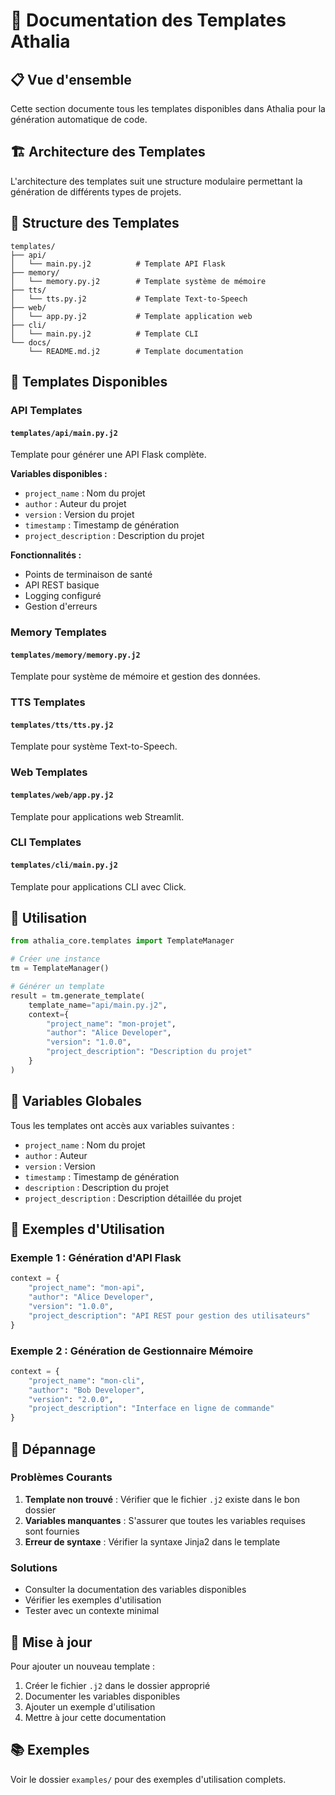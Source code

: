 # 🎨 Documentation des Templates Athalia

## 📋 Vue d'ensemble

Cette section documente tous les templates disponibles dans Athalia pour la génération automatique de code.

## 🏗️ Architecture des Templates

L'architecture des templates suit une structure modulaire permettant la génération de différents types de projets.

## 📁 Structure des Templates

```
templates/
├── api/
│   └── main.py.j2          # Template API Flask
├── memory/
│   └── memory.py.j2        # Template système de mémoire
├── tts/
│   └── tts.py.j2           # Template Text-to-Speech
├── web/
│   └── app.py.j2           # Template application web
├── cli/
│   └── main.py.j2          # Template CLI
└── docs/
    └── README.md.j2        # Template documentation
```

## 🔧 Templates Disponibles

### API Templates

#### `templates/api/main.py.j2`
Template pour générer une API Flask complète.

**Variables disponibles :**
- `project_name` : Nom du projet
- `author` : Auteur du projet
- `version` : Version du projet
- `timestamp` : Timestamp de génération
- `project_description` : Description du projet

**Fonctionnalités :**
- Points de terminaison de santé
- API REST basique
- Logging configuré
- Gestion d'erreurs

### Memory Templates

#### `templates/memory/memory.py.j2`
Template pour système de mémoire et gestion des données.

### TTS Templates

#### `templates/tts/tts.py.j2`
Template pour système Text-to-Speech.

### Web Templates

#### `templates/web/app.py.j2`
Template pour applications web Streamlit.

### CLI Templates

#### `templates/cli/main.py.j2`
Template pour applications CLI avec Click.

## 🚀 Utilisation

```python
from athalia_core.templates import TemplateManager

# Créer une instance
tm = TemplateManager()

# Générer un template
result = tm.generate_template(
    template_name="api/main.py.j2",
    context={
        "project_name": "mon-projet",
        "author": "Alice Developer",
        "version": "1.0.0",
        "project_description": "Description du projet"
    }
)
```

## 📝 Variables Globales

Tous les templates ont accès aux variables suivantes :

- `project_name` : Nom du projet
- `author` : Auteur
- `version` : Version
- `timestamp` : Timestamp de génération
- `description` : Description du projet
- `project_description` : Description détaillée du projet

## 🎯 Exemples d'Utilisation

### Exemple 1 : Génération d'API Flask
```python
context = {
    "project_name": "mon-api",
    "author": "Alice Developer",
    "version": "1.0.0",
    "project_description": "API REST pour gestion des utilisateurs"
}
```

### Exemple 2 : Génération de Gestionnaire Mémoire
```python
context = {
    "project_name": "mon-cli",
    "author": "Bob Developer",
    "version": "2.0.0",
    "project_description": "Interface en ligne de commande"
}
```

## 🚨 Dépannage

### Problèmes Courants

1. **Template non trouvé** : Vérifier que le fichier `.j2` existe dans le bon dossier
2. **Variables manquantes** : S'assurer que toutes les variables requises sont fournies
3. **Erreur de syntaxe** : Vérifier la syntaxe Jinja2 dans le template

### Solutions

- Consulter la documentation des variables disponibles
- Vérifier les exemples d'utilisation
- Tester avec un contexte minimal

## 🔄 Mise à jour

Pour ajouter un nouveau template :

1. Créer le fichier `.j2` dans le dossier approprié
2. Documenter les variables disponibles
3. Ajouter un exemple d'utilisation
4. Mettre à jour cette documentation

## 📚 Exemples

Voir le dossier `examples/` pour des exemples d'utilisation complets.
